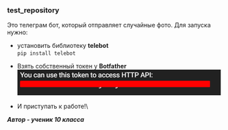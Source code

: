 ### test_repository

Это телеграм бот, который отправляет случайные фото.
Для запуска нужно:
* установить библиотеку **telebot**\
 `pip install telebot`

  
* Взять собственный токен у **Botfather** \
 ![img.png](img.png)
* И приступать к работе!\

***Автор - ученик 10 класса***
